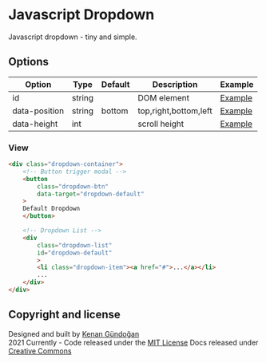# Javascript Dropdown
Javascript dropdown - tiny and simple.

## Options
Option | Type | Default | Description | Example
------ | ---- | ------- | ----------- | -----------
id | string |  | DOM element | [Example](https://kenangundogan.github.io/javascript-dropdown)
data-position | string | bottom | top,right,bottom,left | [Example](https://kenangundogan.github.io/javascript-dropdown)
data-height | int |  | scroll height | [Example](https://kenangundogan.github.io/javascript-dropdown)

### View
```html
<div class="dropdown-container">
    <!-- Button trigger modal -->
    <button 
        class="dropdown-btn"
        data-target="dropdown-default"
    >
    Default Dropdown
    </button>

    <!-- Dropdown List -->
    <div 
        class="dropdown-list" 
        id="dropdown-default"
        >
        <li class="dropdown-item"><a href="#">...</a></li>
        ...
    </div>
</div>
```

## Copyright and license
Designed and built by [Kenan Gündoğan](https://www.linkedin.com/in/kenangundogan/)
<br>
2021 Currently - Code released under the [MIT License](https://github.com/kenangundogan/javascript-dropdown/blob/master/LICENSE)
Docs released under [Creative Commons](https://creativecommons.org/licenses/by/3.0/)
